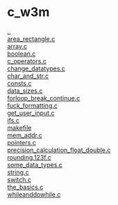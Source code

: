# c_w3m 
<a href='https://gabrielryanft.github.io/learning' target='_self' rel='prev'>..</a><br/>
<a href='https://gabrielryanft.github.io/learning/c_w3m/area_rectangle.c' target='_blank' rel='next'>area_rectangle.c</a><br/>
<a href='https://gabrielryanft.github.io/learning/c_w3m/array.c' target='_blank' rel='next'>array.c</a><br/>
<a href='https://gabrielryanft.github.io/learning/c_w3m/boolean.c' target='_blank' rel='next'>boolean.c</a><br/>
<a href='https://gabrielryanft.github.io/learning/c_w3m/c_operators.c' target='_blank' rel='next'>c_operators.c</a><br/>
<a href='https://gabrielryanft.github.io/learning/c_w3m/change_datatypes.c' target='_blank' rel='next'>change_datatypes.c</a><br/>
<a href='https://gabrielryanft.github.io/learning/c_w3m/char_and_str.c' target='_blank' rel='next'>char_and_str.c</a><br/>
<a href='https://gabrielryanft.github.io/learning/c_w3m/consts.c' target='_blank' rel='next'>consts.c</a><br/>
<a href='https://gabrielryanft.github.io/learning/c_w3m/data_sizes.c' target='_blank' rel='next'>data_sizes.c</a><br/>
<a href='https://gabrielryanft.github.io/learning/c_w3m/forloop_break_continue.c' target='_blank' rel='next'>forloop_break_continue.c</a><br/>
<a href='https://gabrielryanft.github.io/learning/c_w3m/fuck_formatting.c' target='_blank' rel='next'>fuck_formatting.c</a><br/>
<a href='https://gabrielryanft.github.io/learning/c_w3m/get_user_input.c' target='_blank' rel='next'>get_user_input.c</a><br/>
<a href='https://gabrielryanft.github.io/learning/c_w3m/ifs.c' target='_blank' rel='next'>ifs.c</a><br/>
<a href='https://gabrielryanft.github.io/learning/c_w3m/makefile' target='_blank' rel='next'>makefile</a><br/>
<a href='https://gabrielryanft.github.io/learning/c_w3m/mem_addr.c' target='_blank' rel='next'>mem_addr.c</a><br/>
<a href='https://gabrielryanft.github.io/learning/c_w3m/pointers.c' target='_blank' rel='next'>pointers.c</a><br/>
<a href='https://gabrielryanft.github.io/learning/c_w3m/precision_calculation_float_double.c' target='_blank' rel='next'>precision_calculation_float_double.c</a><br/>
<a href='https://gabrielryanft.github.io/learning/c_w3m/rounding.123f.c' target='_blank' rel='next'>rounding.123f.c</a><br/>
<a href='https://gabrielryanft.github.io/learning/c_w3m/some_data_types.c' target='_blank' rel='next'>some_data_types.c</a><br/>
<a href='https://gabrielryanft.github.io/learning/c_w3m/string.c' target='_blank' rel='next'>string.c</a><br/>
<a href='https://gabrielryanft.github.io/learning/c_w3m/switch.c' target='_blank' rel='next'>switch.c</a><br/>
<a href='https://gabrielryanft.github.io/learning/c_w3m/the_basics.c' target='_blank' rel='next'>the_basics.c</a><br/>
<a href='https://gabrielryanft.github.io/learning/c_w3m/whileanddowhile.c' target='_blank' rel='next'>whileanddowhile.c</a><br/>
